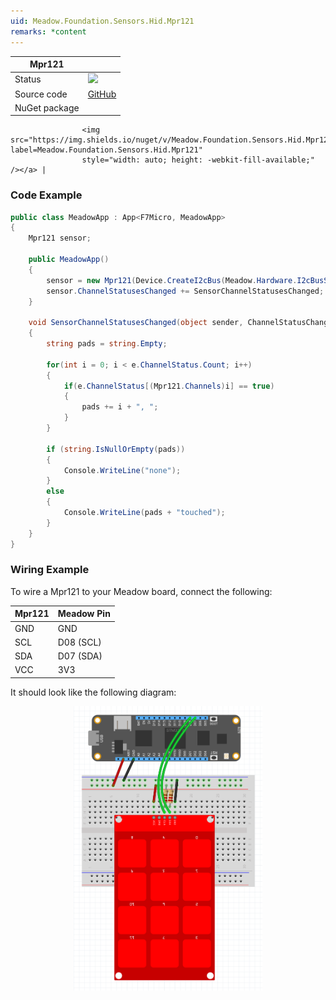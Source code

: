 ```yaml
---
uid: Meadow.Foundation.Sensors.Hid.Mpr121
remarks: *content
---
```


| Mpr121       |             |
|---------------|-------------|
| Status        | <img src="https://img.shields.io/badge/Working-brightgreen" style="width: auto; height: -webkit-fill-available;" /> |
| Source code   | [GitHub](https://github.com/WildernessLabs/Meadow.Foundation/tree/master/Source/Meadow.Foundation.Peripherals/Sensors.Hid.Mpr121) |
| NuGet package | <a href="https://www.nuget.org/packages/Meadow.Foundation.Sensors.Hid.Mpr121/" target="_blank">
                    <img src="https://img.shields.io/nuget/v/Meadow.Foundation.Sensors.Hid.Mpr121.svg?label=Meadow.Foundation.Sensors.Hid.Mpr121" 
                    style="width: auto; height: -webkit-fill-available;" /></a> |

### Code Example

```csharp
public class MeadowApp : App<F7Micro, MeadowApp>
{
    Mpr121 sensor;

    public MeadowApp()
    {
        sensor = new Mpr121(Device.CreateI2cBus(Meadow.Hardware.I2cBusSpeed.Standard), 90, 100);
        sensor.ChannelStatusesChanged += SensorChannelStatusesChanged;
    }

    void SensorChannelStatusesChanged(object sender, ChannelStatusChangedEventArgs e)
    {
        string pads = string.Empty;

        for(int i = 0; i < e.ChannelStatus.Count; i++)
        {
            if(e.ChannelStatus[(Mpr121.Channels)i] == true)
            {
                pads += i + ", ";
            }
        }

        if (string.IsNullOrEmpty(pads))
        {
            Console.WriteLine("none");
        }
        else
        {
            Console.WriteLine(pads + "touched");
        }
    }
}
```

### Wiring Example

To wire a Mpr121 to your Meadow board, connect the following:

| Mpr121  | Meadow Pin  |
|---------|-------------|
| GND     | GND         |
| SCL     | D08 (SCL)   |
| SDA     | D07 (SDA)   |
| VCC     | 3V3         |

It should look like the following diagram:

<img src="../../API_Assets/Meadow.Foundation.Sensors.Hid.Mpr121/Mpr121_Fritzing.png" 
    style="width: 60%; display: block; margin-left: auto; margin-right: auto;" />